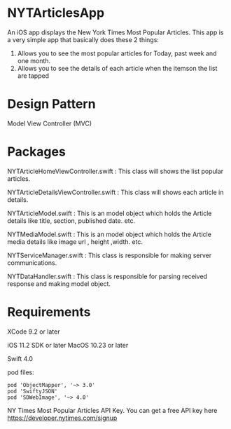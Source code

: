 # NYTArticlesApp

An iOS app displays the New York Times Most Popular Articles.  This app is a very simple app that basically does these 2 things:
1. Allows you to see the most popular articles for Today, past week and one month.
2. Allows you to see the details of each article when the itemson the list are tapped


Design Pattern
==============
Model View Controller (MVC)

Packages
========
NYTArticleHomeViewController.swift : This class will shows the list popular articles.

NYTArticleDetailsViewController.swift : This class will shows each article in details.

NYTArticleModel.swift : This is an model object which holds the Article details like title, section, published date. etc.

NYTMediaModel.swift : This is an model object which holds the Article media details like image url , height ,width. etc.

NYTServiceManager.swift : This class is responsible for making server communications.

NYTDataHandler.swift : This class is responsible for parsing received response and making model object.

Requirements
=============

XCode 9.2 or later

iOS 11.2 SDK or later
MacOS 10.23 or later

Swift 4.0

pod files:
```
pod 'ObjectMapper', '~> 3.0'
pod 'SwiftyJSON'
pod 'SDWebImage', '~> 4.0'
```

NY Times Most Popular Articles API Key. You can get a free API key here
https://developer.nytimes.com/signup


